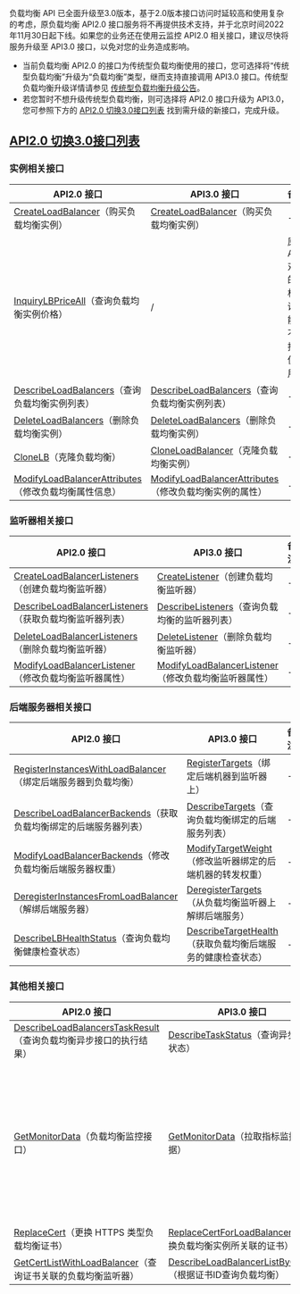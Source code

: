 负载均衡 API 已全面升级至3.0版本，基于2.0版本接口访问时延较高和使用复杂的考虑，原负载均衡 API2.0 接口服务将不再提供技术支持，并于北京时间2022年11月30日起下线。如果您的业务还在使用云监控 API2.0 相关接口，建议尽快将服务升级至 API3.0 接口，以免对您的业务造成影响。

- 当前负载均衡 API2.0 的接口为传统型负载均衡使用的接口，您可选择将“传统型负载均衡”升级为“负载均衡”类型，继而支持直接调用 API3.0 接口。传统型负载均衡升级详情请参见 [传统型负载均衡升级公告](https://cloud.tencent.com/document/product/214/75481)。
- 若您暂时不想升级传统型负载均衡，则可选择将 API2.0 接口升级为 API3.0，您可参照下方的 [API2.0 切换3.0接口列表](#APIlist) 找到需升级的新接口，完成升级。


## [API2.0 切换3.0接口列表](id:APIlist)

### 实例相关接口

<table>
<thead>
<tr>
<th width="30%">API2.0 接口</th>
<th width="40%">API3.0 接口</th>
<th width="30%">备注</th>
</tr>
</thead>
<tbody><tr>
<td ><a href="https://cloud.tencent.com/document/product/214/1254" target="_blank">CreateLoadBalancer</a>（购买负载均衡实例）</td>
<td><a href="https://cloud.tencent.com/document/product/214/30692" target="_blank">CreateLoadBalancer</a>（购买负载均衡实例）</td>
<td>-</td>
</tr>
<tr>
<td><a href="https://cloud.tencent.com/document/product/214/1328" target="_blank">InquiryLBPriceAll</a>（查询负载均衡实例价格）</td>
<td>/</td>
<td>原有 API 对应的价格查询功能已不再推荐使用。</td>
</tr>
<tr>
<td><a href="https://cloud.tencent.com/document/product/214/1261" target="_blank">DescribeLoadBalancers</a>（查询负载均衡实例列表）</td>
<td><a href="https://cloud.tencent.com/document/product/214/30685" target="_blank">DescribeLoadBalancers</a>（查询负载均衡实例列表）</td>
<td>-</td>
</tr>
<tr>
<td><a href="https://cloud.tencent.com/document/api/214/1257" target="_blank">DeleteLoadBalancers</a>（删除负载均衡实例）</td>
<td><a href="https://cloud.tencent.com/document/product/214/30689" target="_blank">DeleteLoadBalancers</a>（删除负载均衡实例）</td>
<td>-</td>
</tr>
<tr>
<td><a href="https://cloud.tencent.com/document/product/214/37704" target="_blank">CloneLB</a>（克隆负载均衡）</td>
<td><a href="https://cloud.tencent.com/document/product/214/64874" target="_blank">CloneLoadBalancer</a>（克隆负载均衡实例）</td>
<td>-</td>
</tr><tr>
<td><a href="https://cloud.tencent.com/document/product/214/1263" target="_blank">ModifyLoadBalancerAttributes</a>（修改负载均衡属性信息）</td>
<td><a href="https://cloud.tencent.com/document/product/214/30680" target="_blank">ModifyLoadBalancerAttributes</a>（修改负载均衡实例的属性）</td>
<td>-</td>
</tr>
</tbody></table>

### 监听器相关接口

<table>
<thead>
<tr>
<th width="30%">API2.0 接口</th>
<th width="40%">API3.0 接口</th>
<th width="30%">备注</th>
</tr>
</thead>
<tbody><tr>
<td><a href="https://cloud.tencent.com/document/product/214/1255" target="_blank">CreateLoadBalancerListeners</a>（创建负载均衡监听器）</td>
<td><a href="https://cloud.tencent.com/document/product/214/30693" target="_blank">CreateListener</a>（创建负载均衡监听器）</td>
<td>-</td>
</tr>
<tr>
<td><a href="https://cloud.tencent.com/document/product/214/1260" target="_blank">DescribeLoadBalancerListeners</a>（获取负载均衡监听器列表）</td>
<td><a href="https://cloud.tencent.com/document/product/214/30686" target="_blank">DescribeListeners</a>（查询负载均衡的监听器列表）</td>
<td>-</td>
</tr>
<tr>
<td><a href="https://cloud.tencent.com/document/product/214/1256" target="_blank">DeleteLoadBalancerListeners</a>（删除负载均衡监听器）</td>
<td><a href="https://cloud.tencent.com/document/product/214/30690" target="_blank">DeleteListener</a>（删除负载均衡监听器）</td>
<td>-</td>
</tr>
<tr>
<td><a href="https://cloud.tencent.com/document/product/214/3601" target="_blank">ModifyLoadBalancerListener</a>（修改负载均衡监听器属性）</td>
<td><a href="https://cloud.tencent.com/document/product/214/30681" target="_blank">ModifyLoadBalancerListener</a>（修改负载均衡监听器属性）</td>
<td>-</td>
</tr>
</tbody></table>

### 后端服务器相关接口
<table>
<thead>
<tr>
<th width="30%">API2.0 接口</th>
<th width="40%">API3.0 接口</th>
<th width="30%">备注</th>
</tr>
</thead>
<tbody><tr>
<td><a href="https://cloud.tencent.com/document/api/214/1265" target="_blank">RegisterInstancesWithLoadBalancer</a>（绑定后端服务器到负载均衡）</td>
<td><a href="https://cloud.tencent.com/document/product/214/30676" target="_blank">RegisterTargets</a>（绑定后端机器到监听器上）</td>
<td>-</td>
</tr>
<tr>
<td><a href="https://cloud.tencent.com/document/api/214/1259" target="_blank">DescribeLoadBalancerBackends</a>（获取负载均衡绑定的后端服务器列表）</td>
<td><a href="https://cloud.tencent.com/document/product/214/30684" target="_blank">DescribeTargets</a>（查询负载均衡绑定的后端服务列表）</td>
<td>-</td>
</tr>
<tr>
<td><a href="https://cloud.tencent.com/document/api/214/1264" target="_blank">ModifyLoadBalancerBackends</a>（修改负载均衡后端服务器权重）</td>
<td><a href="https://cloud.tencent.com/document/product/214/30677" target="_blank">ModifyTargetWeight</a>（修改监听器绑定的后端机器的转发权重）</td>
<td>-</td>
</tr>
<tr>
<td><a href="https://cloud.tencent.com/document/api/214/1258" target="_blank">DeregisterInstancesFromLoadBalancer</a>（解绑后端服务器）</td>
<td><a href="https://cloud.tencent.com/document/product/214/30687" target="_blank">DeregisterTargets</a>（从负载均衡监听器上解绑后端服务）</td>
<td>-</td>
</tr>
<tr>
<td><a href="https://cloud.tencent.com/document/product/214/1326" target="_blank">DescribeLBHealthStatus</a>（查询负载均衡健康检查状态）</td>
<td><a href="https://cloud.tencent.com/document/product/214/34898" target="_blank">DescribeTargetHealth</a>（获取负载均衡后端服务的健康检查状态）</td>
<td>-</td>
</tr>
</tbody></table>

### 其他相关接口
<table>
<thead>
<tr>
<th width="30%">API2.0 接口</th>
<th width="40%">API3.0 接口</th>
<th width="30%">备注</th>
</tr>
</thead>
<tbody>
<tr>
<td><a href="https://cloud.tencent.com/document/product/214/4007" target="_blank">DescribeLoadBalancersTaskResult</a>（查询负载均衡异步接口的执行结果）</td>
<td><a href="https://cloud.tencent.com/document/product/214/30683" target="_blank">DescribeTaskStatus</a>（查询异步任务状态）</td>
<td >-</td>
</tr>
<tr>
<td><a href="https://cloud.tencent.com/document/product/214/8801" target="_blank">GetMonitorData</a>（负载均衡监控接口）</td>
<td><a href="https://cloud.tencent.com/document/product/214/8801" target="_blank">GetMonitorData</a>（拉取指标监控数据）</td>
<td>此接口为云监控 API 接口，升级至 API3.0 接口的方式请参见 <a href="https://cloud.tencent.com/document/product/248/81039#getmonitordata">接口迁移说明</a>。</td>
</tr>
<tr>
<td><a href="https://cloud.tencent.com/document/product/214/6045" target="_blank">ReplaceCert</a>（更换 HTTPS 类型负载均衡证书）</td>
<td><a href="https://cloud.tencent.com/document/product/214/36907" target="_blank">ReplaceCertForLoadBalancers</a>（替换负载均衡实例所关联的证书）</td>
<td>-</td>
</tr>
<tr>
<td><a href="https://cloud.tencent.com/document/product/214/6046" target="_blank">GetCertListWithLoadBalancer</a>（查询证书关联的负载均衡监听器）</td>
<td><a href="https://cloud.tencent.com/document/product/214/40953" target="_blank">DescribeLoadBalancerListByCertId</a>（根据证书ID查询负载均衡）</td>
<td>-</td>
</tr>
</tbody></table>